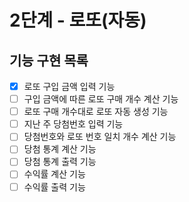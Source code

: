 # 2단계 - 로또(자동)

## 기능 구현 목록
* [X] 로또 구입 금액 입력 기능
* [ ] 구입 금액에 따른 로또 구매 개수 계산 기능
* [ ] 로또 구매 개수대로 로또 자동 생성 기능
* [ ] 지난 주 당첨번호 입력 기능
* [ ] 당첨번호와 로또 번호 일치 개수 계산 기능
* [ ] 당첨 통계 계산 기능
* [ ] 당첨 통계 출력 기능
* [ ] 수익률 계산 기능
* [ ] 수익률 출력 기능 
